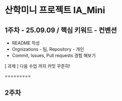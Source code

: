 # 산학미니 프로젝트 IA_Mini

## 1주차 - 25.09.09 / 핵심 키워드 - 컨벤션
- README 작성
- Orgnizations - 팀, Repository - 개인 
- Commit, Issues, Pull requests 경험 해보기

[ 과제 ]
다음 수업 까지 커밋 꾸준히!

=========

## 2주차
